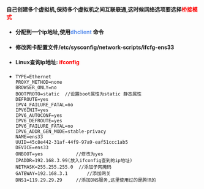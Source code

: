 #### 自己创建多个虚拟机,保持多个虚拟机之间互联联通,这时候网络选项要选择<font color='red'>桥接模式</font> 

- #### 分配到一个ip地址,使用<font color='cornflowerblue'>dhclient</font> 命令 

- #### 修改网卡配置文件/etc/sysconfig/network-scripts/ifcfg-ens33

- #### Linux查询ip地址: <font color='red'>ifconfig</font>

- ```shell
  TYPE=Ethernet
  PROXY_METHOD=none
  BROWSER_ONLY=no
  BOOTPROTO=static 	//设置boot属性为static 静态属性
  DEFROUTE=yes
  IPV4_FAILURE_FATAL=no
  IPV6INIT=yes
  IPV6_AUTOCONF=yes
  IPV6_DEFROUTE=yes
  IPV6_FAILURE_FATAL=no
  IPV6_ADDR_GEN_MODE=stable-privacy
  NAME=ens33
  UUID=45c8e442-31af-44f9-97a9-eaf51ccc1ab5
  DEVICE=ens33
  ONBOOT=yes			//修改为yes
  IPADDR=192.168.3.99(放入ifconfig查到的ip地址)
  NETMASK=255.255.255.0  //添加子网掩码
  GATEWAY=192.168.3.1		//添加网关
  DNS1=119.29.29.29		//添加DNS服务,这里使用过的是腾讯的
  ```

  

